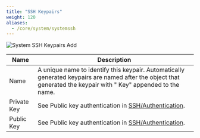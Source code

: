 ```yaml
---
title: "SSH Keypairs"
weight: 120
aliases:
  - /core/system/systemssh
---
```


![System SSH Keypairs Add](/images/CORE/12.0/SystemSSHKeypairsAdd.png "System SSH Keypairs Add")

| Name | Description |
|------|------|
| Name | A unique name to identify this keypair. Automatically generated keypairs are named after the object that generated the keypair with " Key" appended to the name. |
| Private Key | See Public key authentication in [SSH/Authentication](https://www.freebsd.org/cgi/man.cgi?query=ssh). |
| Public Key | See Public key authentication in [SSH/Authentication](https://www.freebsd.org/cgi/man.cgi?query=ssh). |